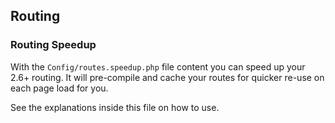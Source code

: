 ## Routing

### Routing Speedup
With the `Config/routes.speedup.php` file content you can speed up your 2.6+ routing.
It will pre-compile and cache your routes for quicker re-use on each page load for you.

See the explanations inside this file on how to use.
